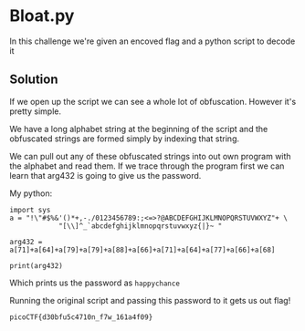 # Bloat.py

In this challenge we're given an encoved flag and a python script to decode it

## Solution

If we open up the script we can see a whole lot of obfuscation. However it's pretty simple.

We have a long alphabet string at the beginning of the script and the obfuscated strings are formed simply by indexing that string.

We can pull out any of these obfuscated strings into out own program with the alphabet and read them. If we trace through the program first we can learn that arg432 is going to give us the password.

My python:
```
import sys
a = "!\"#$%&'()*+,-./0123456789:;<=>?@ABCDEFGHIJKLMNOPQRSTUVWXYZ"+ \
            "[\\]^_`abcdefghijklmnopqrstuvwxyz{|}~ "

arg432 = a[71]+a[64]+a[79]+a[79]+a[88]+a[66]+a[71]+a[64]+a[77]+a[66]+a[68]

print(arg432)
```

Which prints us the password as ```happychance```

Running the original script and passing this password to it gets us out flag!

```
picoCTF{d30bfu5c4710n_f7w_161a4f09}
```
